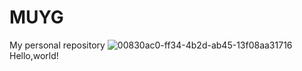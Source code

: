 # MUYG
My personal repository
![00830ac0-ff34-4b2d-ab45-13f08aa31716](https://github.com/user-attachments/assets/083df302-702d-4311-873d-de211bb0bec5)
Hello,world!
